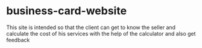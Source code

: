# business-card-website
This site is intended so that the client can get to know the seller and calculate the cost of his services with the help of the calculator and also get feedback
